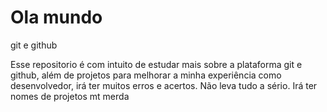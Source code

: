 # Ola mundo
 git e github

Esse repositorio é com intuito de estudar mais sobre a plataforma git e github, além de projetos para melhorar a minha 
experiência como desenvolvedor, irá ter muitos erros e acertos. Não leva tudo a sério. Irá ter nomes de projetos mt merda
